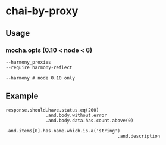 # chai-by-proxy

## Usage
### mocha.opts (0.10 < node < 6)
```
--harmony_proxies
--require harmony-reflect

--harmony # node 0.10 only
```

## Example
```
response.should.have.status.eq(200)
               .and.body.without.error
               .and.body.data.has.count.above(0)
                             .and.items[0].has.name.which.is.a('string')
                                          .and.description
```
